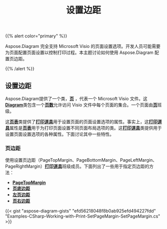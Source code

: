 ﻿---
title: 设置边距
type: docs
weight: 20
url: /zh/net/setting-margins/
description: 本节介绍如何使用 Aspose.Diagram 设置 visio 的页面选项。
---
{{% alert color="primary" %}}

Aspose.Diagram 完全支持 Microsoft Visio 的页面设置选项。开发人员可能需要为页面配置页面设置以控制打印过程。本主题讨论如何使用 Aspose.Diagram 配置页边距。

{{% /alert %}}

## **设置边距**

 Aspose.Diagram提供了一个类，[**页**](https://reference.aspose.com/diagram/net/aspose.diagram/page) ，代表一个 Microsoft Visio 文件。这[**Diagram**](https://reference.aspose.com/diagram/net/aspose.diagram/page)类包含一个[**页数**](https://reference.aspose.com/diagram/net/aspose.diagram/pagecollection)允许访问 Visio 文件中每个页面的集合。一个页面由[**页**](https://reference.aspose.com/diagram/net/aspose.diagram/page)班级。

这[**页表**](https://reference.aspose.com/diagram/net/aspose.diagram/pagesheet)类提供了[**打印道具**](https://reference.aspose.com/diagram/net/aspose.diagram/pagesheet/properties/printprops)用于设置页面的页面设置选项的属性。事实上，这[**打印道具**](https://reference.aspose.com/diagram/net/aspose.diagram/pagesheet/properties/printprops)属性是[**页表**](https://reference.aspose.com/diagram/net/aspose.diagram/pagesheet)用于为打印页面设置不同页面布局选项的类。这[**打印道具**](https://reference.aspose.com/diagram/net/aspose.diagram/pagesheet/properties/printprops)类提供用于设置页面设置选项的各种属性。下面讨论其中一些特性。

### **页边距**

使用设置页边距（PageTopMargin、PageBottomMargin、PageLeftMargin、PageRightMargin）[**打印道具**](https://reference.aspose.com/diagram/net/aspose.diagram/pagesheet/properties/printprops)班级成员。下面列出了一些用于指定页边距的方法：

- [**PageTopMargin**](https://reference.aspose.com/diagram/net/aspose.diagram/printprops/properties/pagetopmargin)
- [**页底边距**](https://reference.aspose.com/diagram/net/aspose.diagram/printprops/properties/pagebottommargin)
- [**左页边距**](https://reference.aspose.com/diagram/net/aspose.diagram/printprops/properties/pageleftmargin)
- [**页右边距**](https://reference.aspose.com/diagram/net/aspose.diagram/printprops/properties/pagerightmargin)

{{< gist "aspose-diagram-gists" "efd56218048f8b0ab925efd494227fdd" "Examples-CSharp-Working-with-Print-SetPageMargin-SetPageMargin.cs" >}}